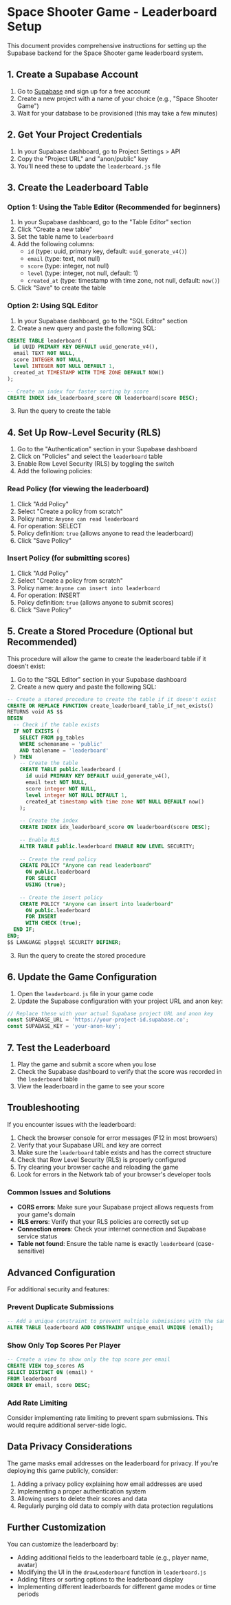 # Space Shooter Game - Leaderboard Setup

This document provides comprehensive instructions for setting up the Supabase backend for the Space Shooter game leaderboard system.

## 1. Create a Supabase Account

1. Go to [Supabase](https://supabase.com/) and sign up for a free account
2. Create a new project with a name of your choice (e.g., "Space Shooter Game")
3. Wait for your database to be provisioned (this may take a few minutes)

## 2. Get Your Project Credentials

1. In your Supabase dashboard, go to Project Settings > API
2. Copy the "Project URL" and "anon/public" key
3. You'll need these to update the `leaderboard.js` file

## 3. Create the Leaderboard Table

### Option 1: Using the Table Editor (Recommended for beginners)

1. In your Supabase dashboard, go to the "Table Editor" section
2. Click "Create a new table"
3. Set the table name to `leaderboard`
4. Add the following columns:
   - `id` (type: uuid, primary key, default: `uuid_generate_v4()`)
   - `email` (type: text, not null)
   - `score` (type: integer, not null)
   - `level` (type: integer, not null, default: 1)
   - `created_at` (type: timestamp with time zone, not null, default: `now()`)
5. Click "Save" to create the table

### Option 2: Using SQL Editor

1. In your Supabase dashboard, go to the "SQL Editor" section
2. Create a new query and paste the following SQL:

```sql
CREATE TABLE leaderboard (
  id UUID PRIMARY KEY DEFAULT uuid_generate_v4(),
  email TEXT NOT NULL,
  score INTEGER NOT NULL,
  level INTEGER NOT NULL DEFAULT 1,
  created_at TIMESTAMP WITH TIME ZONE DEFAULT NOW()
);

-- Create an index for faster sorting by score
CREATE INDEX idx_leaderboard_score ON leaderboard(score DESC);
```

3. Run the query to create the table

## 4. Set Up Row-Level Security (RLS)

1. Go to the "Authentication" section in your Supabase dashboard
2. Click on "Policies" and select the `leaderboard` table
3. Enable Row Level Security (RLS) by toggling the switch
4. Add the following policies:

### Read Policy (for viewing the leaderboard)

1. Click "Add Policy"
2. Select "Create a policy from scratch"
3. Policy name: `Anyone can read leaderboard`
4. For operation: SELECT
5. Policy definition: `true` (allows anyone to read the leaderboard)
6. Click "Save Policy"

### Insert Policy (for submitting scores)

1. Click "Add Policy"
2. Select "Create a policy from scratch"
3. Policy name: `Anyone can insert into leaderboard`
4. For operation: INSERT
5. Policy definition: `true` (allows anyone to submit scores)
6. Click "Save Policy"

## 5. Create a Stored Procedure (Optional but Recommended)

This procedure will allow the game to create the leaderboard table if it doesn't exist:

1. Go to the "SQL Editor" section in your Supabase dashboard
2. Create a new query and paste the following SQL:

```sql
-- Create a stored procedure to create the table if it doesn't exist
CREATE OR REPLACE FUNCTION create_leaderboard_table_if_not_exists()
RETURNS void AS $$
BEGIN
  -- Check if the table exists
  IF NOT EXISTS (
    SELECT FROM pg_tables 
    WHERE schemaname = 'public' 
    AND tablename = 'leaderboard'
  ) THEN
    -- Create the table
    CREATE TABLE public.leaderboard (
      id uuid PRIMARY KEY DEFAULT uuid_generate_v4(),
      email text NOT NULL,
      score integer NOT NULL,
      level integer NOT NULL DEFAULT 1,
      created_at timestamp with time zone NOT NULL DEFAULT now()
    );
    
    -- Create the index
    CREATE INDEX idx_leaderboard_score ON leaderboard(score DESC);
    
    -- Enable RLS
    ALTER TABLE public.leaderboard ENABLE ROW LEVEL SECURITY;
    
    -- Create the read policy
    CREATE POLICY "Anyone can read leaderboard" 
      ON public.leaderboard 
      FOR SELECT 
      USING (true);
    
    -- Create the insert policy
    CREATE POLICY "Anyone can insert into leaderboard" 
      ON public.leaderboard 
      FOR INSERT 
      WITH CHECK (true);
  END IF;
END;
$$ LANGUAGE plpgsql SECURITY DEFINER;
```

3. Run the query to create the stored procedure

## 6. Update the Game Configuration

1. Open the `leaderboard.js` file in your game code
2. Update the Supabase configuration with your project URL and anon key:

```javascript
// Replace these with your actual Supabase project URL and anon key
const SUPABASE_URL = 'https://your-project-id.supabase.co';
const SUPABASE_KEY = 'your-anon-key';
```

## 7. Test the Leaderboard

1. Play the game and submit a score when you lose
2. Check the Supabase dashboard to verify that the score was recorded in the `leaderboard` table
3. View the leaderboard in the game to see your score

## Troubleshooting

If you encounter issues with the leaderboard:

1. Check the browser console for error messages (F12 in most browsers)
2. Verify that your Supabase URL and key are correct
3. Make sure the `leaderboard` table exists and has the correct structure
4. Check that Row Level Security (RLS) is properly configured
5. Try clearing your browser cache and reloading the game
6. Look for errors in the Network tab of your browser's developer tools

### Common Issues and Solutions

- **CORS errors**: Make sure your Supabase project allows requests from your game's domain
- **RLS errors**: Verify that your RLS policies are correctly set up
- **Connection errors**: Check your internet connection and Supabase service status
- **Table not found**: Ensure the table name is exactly `leaderboard` (case-sensitive)

## Advanced Configuration

For additional security and features:

### Prevent Duplicate Submissions

```sql
-- Add a unique constraint to prevent multiple submissions with the same email
ALTER TABLE leaderboard ADD CONSTRAINT unique_email UNIQUE (email);
```

### Show Only Top Scores Per Player

```sql
-- Create a view to show only the top score per email
CREATE VIEW top_scores AS
SELECT DISTINCT ON (email) *
FROM leaderboard
ORDER BY email, score DESC;
```

### Add Rate Limiting

Consider implementing rate limiting to prevent spam submissions. This would require additional server-side logic.

## Data Privacy Considerations

The game masks email addresses on the leaderboard for privacy. If you're deploying this game publicly, consider:

1. Adding a privacy policy explaining how email addresses are used
2. Implementing a proper authentication system
3. Allowing users to delete their scores and data
4. Regularly purging old data to comply with data protection regulations

## Further Customization

You can customize the leaderboard by:

- Adding additional fields to the leaderboard table (e.g., player name, avatar)
- Modifying the UI in the `drawLeaderboard` function in `leaderboard.js`
- Adding filters or sorting options to the leaderboard display
- Implementing different leaderboards for different game modes or time periods 
